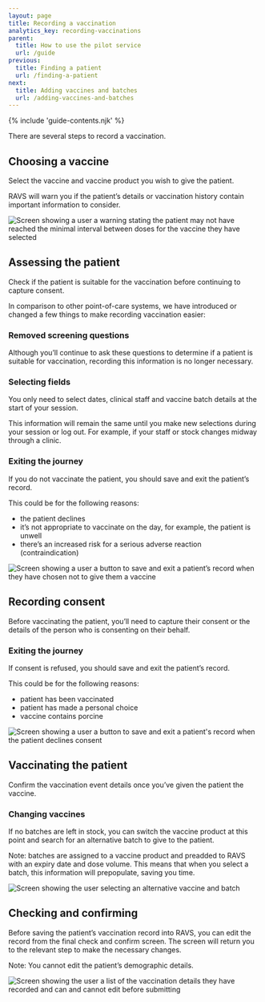 ```yaml
---
layout: page
title: Recording a vaccination
analytics_key: recording-vaccinations
parent:
  title: How to use the pilot service
  url: /guide
previous:
  title: Finding a patient
  url: /finding-a-patient
next:
  title: Adding vaccines and batches
  url: /adding-vaccines-and-batches
---
```


{% include 'guide-contents.njk' %}

There are several steps to record a vaccination.

## Choosing a vaccine

Select the vaccine and vaccine product you wish to give the patient.

RAVS will warn you if the patient’s details or vaccination history contain important information to consider.

![Screen showing a user a warning stating the patient may not have reached the minimal interval between doses for the vaccine they have selected](/images/choose-vaccine-warning.png)

## Assessing the patient

Check if the patient is suitable for the vaccination before continuing to capture consent.

In comparison to other point-of-care systems, we have introduced or changed a few things to make recording vaccination easier:

### Removed screening questions

Although you’ll continue to ask these questions to determine if a patient is suitable for vaccination, recording this information is no longer necessary.

### Selecting fields

You only need to select dates, clinical staff and vaccine batch details at the start of your session.

This information will remain the same until you make new selections during your session or log out. For example, if your staff or stock changes midway through a clinic.

### Exiting the journey

If you do not vaccinate the patient, you should save and exit the patient’s record.

This could be for the following reasons:

* the patient declines
* it’s not appropriate to vaccinate on the day, for example, the patient is unwell
* there’s an increased risk for a serious adverse reaction (contraindication)

![Screen showing a user a button to save and exit a patient’s record when they have chosen not to give them a vaccine](/images/assess-the-patient.png)

## Recording consent

Before vaccinating the patient, you’ll need to capture their consent or the details of the person who is consenting on their behalf.

### Exiting the journey

If consent is refused, you should save and exit the patient’s record.

This could be for the following reasons:

* patient has been vaccinated
* patient has made a personal choice
* vaccine contains porcine

![Screen showing a user a button to save and exit a patient's record when the patient declines consent](/images/consent-not-given.png)

## Vaccinating the patient

Confirm the vaccination event details once you’ve given the patient the vaccine.

### Changing vaccines

If no batches are left in stock, you can switch the vaccine product at this point and search for an alternative batch to give to the patient.

Note: batches are assigned to a vaccine product and preadded to RAVS with an expiry date and dose volume. This means that when you select a batch, this information will prepopulate, saving you time.

![Screen showing the user selecting an alternative vaccine and batch](/images/vaccinate.png)

## Checking and confirming

Before saving the patient’s vaccination record into RAVS, you can edit the record from the final check and confirm screen. The screen will return you to the relevant step to make the necessary changes.

Note: You cannot edit the patient’s demographic details.

![Screen showing the user a list of the vaccination details they have recorded and can and cannot edit before submitting](/images/check-and-confirm.png)
